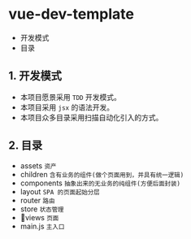 # vue-dev-template
- 开发模式
- 目录

## 1. 开发模式
- 本项目愿景采用 `TDD` 开发模式。
- 本项目采用 `jsx` 的语法开发。
- 本项目众多目录采用扫描自动化引入的方式。

## 2. 目录
- assets `资产`
- children `含有业务的组件(做个页面用到，并具有统一逻辑)`
- components `抽象出来的无业务的纯组件(方便后面封装)`
- layout `SPA 的页面起始分层`
- router `路由`
- store `状态管理`
- views `页面`
- main.js `主入口`
